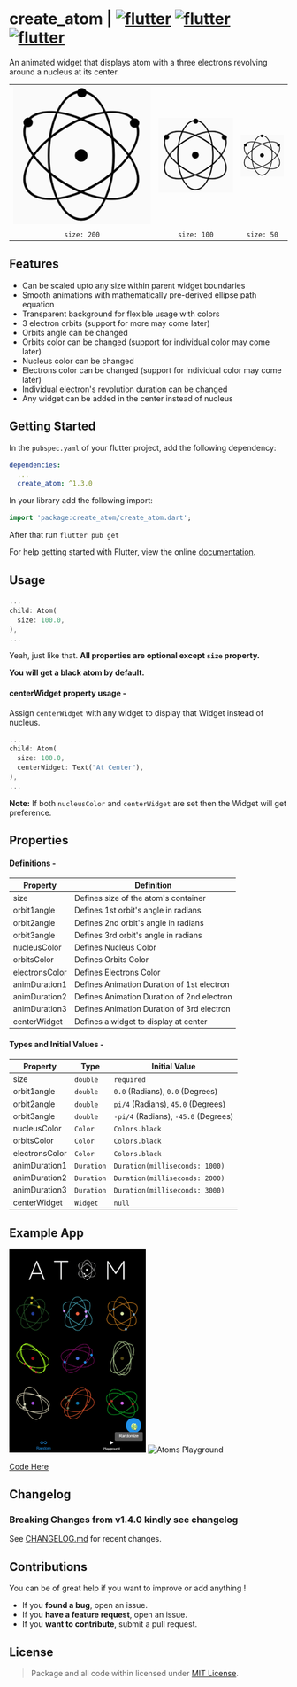 # create_atom <span> | </span> <a href="https://pub.dev/packages/create_atom"><img src="https://img.shields.io/badge/pub.dev-package-red?style=flat-square" alt="flutter"/></a> <a href="https://flutter.dev/"><img src="https://img.shields.io/badge/Built with-flutter-blue?style=flat-square" alt="flutter"/></a> <a href="https://dart.dev/"><img src="https://img.shields.io/badge/Language-Dart-purple?style=flat-square" alt="flutter"/></a>

An animated widget that displays atom with a three electrons revolving around a nucleus at its center.

<table>
  <tr>
    <th><img src="https://raw.githubusercontent.com/Abhi011999/create_atom_flutter/master/images/2.0x.gif" alt="2.0x"/></th>
    <th><img src="https://raw.githubusercontent.com/Abhi011999/create_atom_flutter/master/images/1.0x.gif" alt="1.0x"/></th>
    <th><img src="https://raw.githubusercontent.com/Abhi011999/create_atom_flutter/master/images/0.5x.gif" alt="0.5x"/></th>
  </tr>
  <tr>
    <td align="center"><code>size: 200</code></td>
    <td align="center"><code>size: 100</code></td>
    <td align="center"><code>size: 50</code></td>
  </tr>
</table>

## Features

- Can be scaled upto any size within parent widget boundaries
- Smooth animations with mathematically pre-derived ellipse path equation
- Transparent background for flexible usage with colors
- 3 electron orbits (support for more may come later)
- Orbits angle can be changed
- Orbits color can be changed (support for individual color may come later)
- Nucleus color can be changed
- Electrons color can be changed (support for individual color may come later)
- Individual electron's revolution duration can be changed
- Any widget can be added in the center instead of nucleus

## Getting Started

In the `pubspec.yaml` of your flutter project, add the following dependency:

```yaml
dependencies:
  ...
  create_atom: ^1.3.0
```

In your library add the following import:

```dart
import 'package:create_atom/create_atom.dart';
```

After that run `flutter pub get`

For help getting started with Flutter, view the online [documentation](https://flutter.io/).

## Usage

```dart
...
child: Atom(
  size: 100.0,
),
...
```

Yeah, just like that.
**All properties are optional except `size` property.**

**You will get a black atom by default.**

#### centerWidget property usage -

Assign `centerWidget` with any widget to display that Widget instead of nucleus.

```dart
...
child: Atom(
  size: 100.0,
  centerWidget: Text("At Center"),
),
...
```

**Note:** If both `nucleusColor` and `centerWidget` are set then the Widget will get preference.

## Properties

#### Definitions -

| Property       | Definition                                 |
| -------------- | ------------------------------------------ |
| size           | Defines size of the atom's container       |
| orbit1angle    | Defines 1st orbit's angle in radians       |
| orbit2angle    | Defines 2nd orbit's angle in radians       |
| orbit3angle    | Defines 3rd orbit's angle in radians       |
| nucleusColor   | Defines Nucleus Color                      |
| orbitsColor    | Defines Orbits Color                       |
| electronsColor | Defines Electrons Color                    |
| animDuration1  | Defines Animation Duration of 1st electron |
| animDuration2  | Defines Animation Duration of 2nd electron |
| animDuration3  | Defines Animation Duration of 3rd electron |
| centerWidget   | Defines a widget to display at center      |

#### Types and Initial Values -

| Property       | Type       | Initial Value                        |
| -------------- | ---------- | ------------------------------------ |
| size           | `double`   | `required`                           |
| orbit1angle    | `double`   | `0.0` (Radians), `0.0` (Degrees)     |
| orbit2angle    | `double`   | `pi/4` (Radians), `45.0` (Degrees)   |
| orbit3angle    | `double`   | `-pi/4` (Radians), `-45.0` (Degrees) |
| nucleusColor   | `Color`    | `Colors.black`                       |
| orbitsColor    | `Color`    | `Colors.black`                       |
| electronsColor | `Color`    | `Colors.black`                       |
| animDuration1  | `Duration` | `Duration(milliseconds: 1000)`       |
| animDuration2  | `Duration` | `Duration(milliseconds: 2000)`       |
| animDuration3  | `Duration` | `Duration(milliseconds: 3000)`       |
| centerWidget   | `Widget`   | `null`                               |

## Example App

<img src="https://raw.githubusercontent.com/Abhi011999/create_atom_flutter/master/images/example_random.gif" width="49%" alt="Random Atoms"/> <img src="https://raw.githubusercontent.com/Abhi011999/create_atom_flutter/master/images/example_playground.gif" width="49%" alt="Atoms Playground"/>

[Code Here](https://github.com/Abhi011999/create_atom_flutter/blob/master/example/lib/main.dart)

## Changelog

### Breaking Changes from v1.4.0 kindly see changelog

See [CHANGELOG.md](https://github.com/Abhi011999/create_atom_flutter/blob/master/CHANGELOG.md) for recent changes.

## Contributions

You can be of great help if you want to improve or add anything !

- If you **found a bug**, open an issue.
- If you **have a feature request**, open an issue.
- If you **want to contribute**, submit a pull request.

## License

> Package and all code within licensed under [MIT License](https://github.com/Abhi011999/create_atom_flutter/blob/master/LICENSE).
